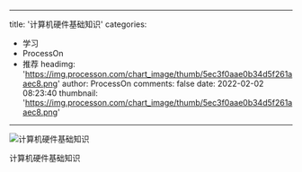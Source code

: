 
---
title: '计算机硬件基础知识'
categories: 
 - 学习
 - ProcessOn
 - 推荐
headimg: 'https://img.processon.com/chart_image/thumb/5ec3f0aae0b34d5f261aaec8.png'
author: ProcessOn
comments: false
date: 2022-02-02 08:23:40
thumbnail: 'https://img.processon.com/chart_image/thumb/5ec3f0aae0b34d5f261aaec8.png'
---

<div>   
<img class="thumb" alt="计算机硬件基础知识" src="https://img.processon.com/chart_image/thumb/5ec3f0aae0b34d5f261aaec8.png" referrerpolicy="no-referrer">
<p>计算机硬件基础知识</p>  
</div>
            